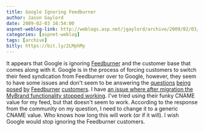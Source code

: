 ```yaml
---
title: Google Ignoring Feedburner
author: Jason Gaylord
date: 2009-02-03 16:54:00
aspnet-weblog-link: http://weblogs.asp.net/jgaylord/archive/2009/02/03/google-ignoring-feedburner.aspx
categories: [aspnet-weblog]
tags: [archive]
bitly: https://bit.ly/2LMphMy
---
```


It appears that Google is ignoring [Feedburner](http://feedburner.com/) and the customer base that comes along with it. Google is in the process of forcing customers to switch their feed syndication from Feedburner over to Google, however, they seem to have some issues and don't seem to be answering the [questions](http://groups.google.com/group/feedburner-services/browse_thread/thread/57b38940ebcbd6e7) [being](http://groups.google.com/group/feedburner-services/browse_thread/thread/0f03112097d8658d?hl=en) [posed](http://groups.google.com/group/feedburner-services/browse_thread/thread/e6ac5f4f4d6ffcad?hl=en) [by](http://groups.google.com/group/feedburner-services/browse_thread/thread/7bffd0cfde4e8065?hl=en) [Feedburner](http://groups.google.com/group/feedburner-services/browse_thread/thread/8cb778a2a3664d4c/e3d9463996a84787?hl=en&lnk=raot#e3d9463996a84787) [customers](http://groups.google.com/group/feedburner-services/browse_thread/thread/baf3462297a83d75?hl=en). I have [an issue where after migration the MyBrand functionality stopped working](http://groups.google.com/group/feeds-and-syndication/browse_thread/thread/aa1f547285f2e473?hl=en&q=Jason+Gaylord). I've tried using their funky CNAME value for my feed, but that doesn't seem to work. According to the response from the community on my question, I need to change it to a generic CNAME value. Who knows how long this will work (or if it will). I wish Google would stop ignoring the Feedburner customers.
